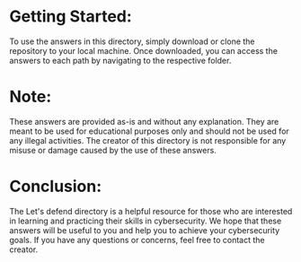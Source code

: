 # Getting Started:
To use the answers in this directory, simply download or clone the repository to your local machine. Once downloaded, you can access the answers to each path by navigating to the respective folder.

# Note:
These answers are provided as-is and without any explanation. They are meant to be used for educational purposes only and should not be used for any illegal activities. The creator of this directory is not responsible for any misuse or damage caused by the use of these answers.

# Conclusion:
The Let's defend directory is a helpful resource for those who are interested in learning and practicing their skills in cybersecurity. We hope that these answers will be useful to you and help you to achieve your cybersecurity goals. If you have any questions or concerns, feel free to contact the creator.
